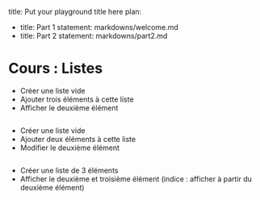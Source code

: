 title: Put your playground title here
plan:
  - title: Part 1
    statement: markdowns/welcome.md
  - title: Part 2
    statement: markdowns/part2.md

# Cours : Listes

- Créer une liste vide
- Ajouter trois éléments à cette liste
- Afficher le deuxième élément

```python runnable


```

- Créer une liste vide
- Ajouter deux éléments à cette liste
- Modifier le deuxième élément

```python runnable


```

- Créer une liste de 3 éléments
- Afficher le deuxième et troisième élément
(indice : afficher à partir du deuxième élément)

```python runnable

```

